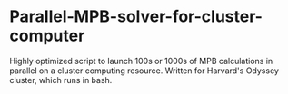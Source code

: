 # Parallel-MPB-solver-for-cluster-computer

Highly optimized script to launch 100s or 1000s of MPB calculations in parallel on a cluster computing resource. Written for Harvard's Odyssey cluster, which runs in bash.
